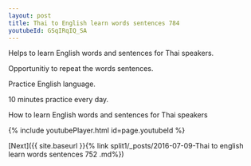 ```yaml
---
layout: post
title: Thai to English learn words sentences 784 
youtubeId: GSqIRqIQ_SA
---
```

 
 
Helps to learn English words and sentences for Thai speakers.

Opportunitiy to repeat the words sentences. 

Practice English language. 
 
10 minutes practice every day. 
 
How to learn English words and sentences for Thai speakers 
 
{% include youtubePlayer.html id=page.youtubeId %}
 
 
[Next]({{ site.baseurl }}{% link  split1/_posts/2016-07-09-Thai to english learn words sentences 752 .md%})
 
